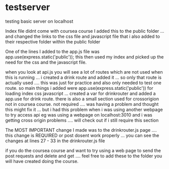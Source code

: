 # testserver
testing basic server on localhost

Index file didnt come with coursea course I added this to the public folder ... and changed the links to the css file and javascript file that i also added to their respective folder within the public folder

One of the lines I added to the app.js file was app.use(express.static('public')); this then used my index and picked up the need for the css and the javascript file.

when you look at api.js you will see a lot of routes which are not used when this is running ... i created a drink route and added it ... so only that route is actually used .... this was just for practice and also only needed to test one route.
so main things i added were app.use(express.static('public')) for loading index css javascript ... created a var for drinkrouter and added a app.use for drink route.
there is also a small section used for crossorigion not in coursea course. not required .... was having a problem and thought this might fix it ... but i had this problem when i was using another webpage to try access api eg was using a webpage on localhost:3010 and i was getting cross origin problems .... will check out if i still require this section

The MOST IMPORTANT change I made was to the drinkrouter.js page .... this change is REQUIRED or post dosent work properly ... you can see the changes at lines 27 - 33 in the drinkrouter.js file

if you do the coursea course and want to try using a web page to send the post requests and delete and get .... feel free to add these to the folder you will have created doing the course.
